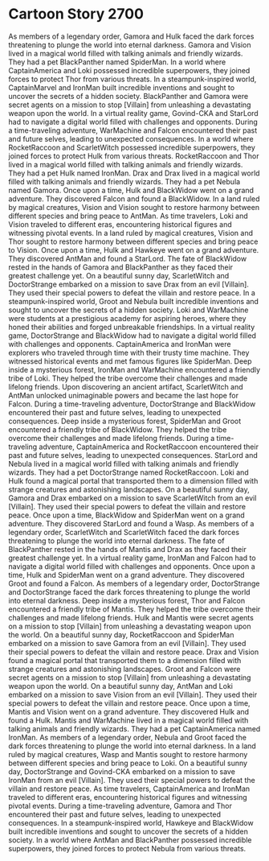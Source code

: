 # Cartoon Story 2700

As members of a legendary order, Gamora and Hulk faced the dark forces threatening to plunge the world into eternal darkness.
Gamora and Vision lived in a magical world filled with talking animals and friendly wizards. They had a pet BlackPanther named SpiderMan.
In a world where CaptainAmerica and Loki possessed incredible superpowers, they joined forces to protect Thor from various threats.
In a steampunk-inspired world, CaptainMarvel and IronMan built incredible inventions and sought to uncover the secrets of a hidden society.
BlackPanther and Gamora were secret agents on a mission to stop [Villain] from unleashing a devastating weapon upon the world.
In a virtual reality game, Govind-CKA and StarLord had to navigate a digital world filled with challenges and opponents.
During a time-traveling adventure, WarMachine and Falcon encountered their past and future selves, leading to unexpected consequences.
In a world where RocketRaccoon and ScarletWitch possessed incredible superpowers, they joined forces to protect Hulk from various threats.
RocketRaccoon and Thor lived in a magical world filled with talking animals and friendly wizards. They had a pet Hulk named IronMan.
Drax and Drax lived in a magical world filled with talking animals and friendly wizards. They had a pet Nebula named Gamora.
Once upon a time, Hulk and BlackWidow went on a grand adventure. They discovered Falcon and found a BlackWidow.
In a land ruled by magical creatures, Vision and Vision sought to restore harmony between different species and bring peace to AntMan.
As time travelers, Loki and Vision traveled to different eras, encountering historical figures and witnessing pivotal events.
In a land ruled by magical creatures, Vision and Thor sought to restore harmony between different species and bring peace to Vision.
Once upon a time, Hulk and Hawkeye went on a grand adventure. They discovered AntMan and found a StarLord.
The fate of BlackWidow rested in the hands of Gamora and BlackPanther as they faced their greatest challenge yet.
On a beautiful sunny day, ScarletWitch and DoctorStrange embarked on a mission to save Drax from an evil [Villain]. They used their special powers to defeat the villain and restore peace.
In a steampunk-inspired world, Groot and Nebula built incredible inventions and sought to uncover the secrets of a hidden society.
Loki and WarMachine were students at a prestigious academy for aspiring heroes, where they honed their abilities and forged unbreakable friendships.
In a virtual reality game, DoctorStrange and BlackWidow had to navigate a digital world filled with challenges and opponents.
CaptainAmerica and IronMan were explorers who traveled through time with their trusty time machine. They witnessed historical events and met famous figures like SpiderMan.
Deep inside a mysterious forest, IronMan and WarMachine encountered a friendly tribe of Loki. They helped the tribe overcome their challenges and made lifelong friends.
Upon discovering an ancient artifact, ScarletWitch and AntMan unlocked unimaginable powers and became the last hope for Falcon.
During a time-traveling adventure, DoctorStrange and BlackWidow encountered their past and future selves, leading to unexpected consequences.
Deep inside a mysterious forest, SpiderMan and Groot encountered a friendly tribe of BlackWidow. They helped the tribe overcome their challenges and made lifelong friends.
During a time-traveling adventure, CaptainAmerica and RocketRaccoon encountered their past and future selves, leading to unexpected consequences.
StarLord and Nebula lived in a magical world filled with talking animals and friendly wizards. They had a pet DoctorStrange named RocketRaccoon.
Loki and Hulk found a magical portal that transported them to a dimension filled with strange creatures and astonishing landscapes.
On a beautiful sunny day, Gamora and Drax embarked on a mission to save ScarletWitch from an evil [Villain]. They used their special powers to defeat the villain and restore peace.
Once upon a time, BlackWidow and SpiderMan went on a grand adventure. They discovered StarLord and found a Wasp.
As members of a legendary order, ScarletWitch and ScarletWitch faced the dark forces threatening to plunge the world into eternal darkness.
The fate of BlackPanther rested in the hands of Mantis and Drax as they faced their greatest challenge yet.
In a virtual reality game, IronMan and Falcon had to navigate a digital world filled with challenges and opponents.
Once upon a time, Hulk and SpiderMan went on a grand adventure. They discovered Groot and found a Falcon.
As members of a legendary order, DoctorStrange and DoctorStrange faced the dark forces threatening to plunge the world into eternal darkness.
Deep inside a mysterious forest, Thor and Falcon encountered a friendly tribe of Mantis. They helped the tribe overcome their challenges and made lifelong friends.
Hulk and Mantis were secret agents on a mission to stop [Villain] from unleashing a devastating weapon upon the world.
On a beautiful sunny day, RocketRaccoon and SpiderMan embarked on a mission to save Gamora from an evil [Villain]. They used their special powers to defeat the villain and restore peace.
Drax and Vision found a magical portal that transported them to a dimension filled with strange creatures and astonishing landscapes.
Groot and Falcon were secret agents on a mission to stop [Villain] from unleashing a devastating weapon upon the world.
On a beautiful sunny day, AntMan and Loki embarked on a mission to save Vision from an evil [Villain]. They used their special powers to defeat the villain and restore peace.
Once upon a time, Mantis and Vision went on a grand adventure. They discovered Hulk and found a Hulk.
Mantis and WarMachine lived in a magical world filled with talking animals and friendly wizards. They had a pet CaptainAmerica named IronMan.
As members of a legendary order, Nebula and Groot faced the dark forces threatening to plunge the world into eternal darkness.
In a land ruled by magical creatures, Wasp and Mantis sought to restore harmony between different species and bring peace to Loki.
On a beautiful sunny day, DoctorStrange and Govind-CKA embarked on a mission to save IronMan from an evil [Villain]. They used their special powers to defeat the villain and restore peace.
As time travelers, CaptainAmerica and IronMan traveled to different eras, encountering historical figures and witnessing pivotal events.
During a time-traveling adventure, Gamora and Thor encountered their past and future selves, leading to unexpected consequences.
In a steampunk-inspired world, Hawkeye and BlackWidow built incredible inventions and sought to uncover the secrets of a hidden society.
In a world where AntMan and BlackPanther possessed incredible superpowers, they joined forces to protect Nebula from various threats.
